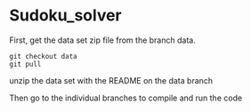 # Sudoku_solver

First, get the data set zip file from the branch data.

```
git checkout data
git pull
```

unzip the data set with the README on the data branch

Then go to the individual branches to compile and run the code
